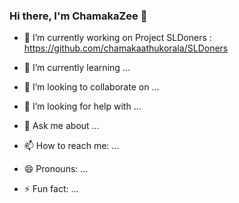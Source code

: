 ### Hi there, I'm ChamakaZee 👋

- 🔭 I’m currently working on 
    Project SLDoners : https://github.com/chamakaathukorala/SLDoners
    
- 🌱 I’m currently learning ...
- 👯 I’m looking to collaborate on ...
- 🤔 I’m looking for help with ...
- 💬 Ask me about ...
- 📫 How to reach me: ...
- 😄 Pronouns: ...
- ⚡ Fun fact: ...
